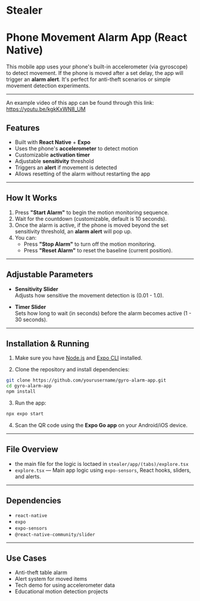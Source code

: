 # Stealer

# Phone Movement Alarm App (React Native)

This mobile app uses your phone's built-in accelerometer (via gyroscope) to detect movement. If the phone is moved after a set delay, the app will trigger an **alarm alert**. It's perfect for anti-theft scenarios or simple movement detection experiments.

---
An example video of this app can be found through this link:
https://youtu.be/kgkKxWN8_UM

## Features

- Built with **React Native** + **Expo**
- Uses the phone's **accelerometer** to detect motion
- Customizable **activation timer**
- Adjustable **sensitivity** threshold
- Triggers an **alert** if movement is detected
- Allows resetting of the alarm without restarting the app

---

## How It Works

1. Press **"Start Alarm"** to begin the motion monitoring sequence.
2. Wait for the countdown (customizable, default is 10 seconds).
3. Once the alarm is active, if the phone is moved beyond the set sensitivity threshold, an **alarm alert** will pop up.
4. You can:
   - Press **"Stop Alarm"** to turn off the motion monitoring.
   - Press **"Reset Alarm"** to reset the baseline (current position).

---

## Adjustable Parameters

- **Sensitivity Slider**  
  Adjusts how sensitive the movement detection is (0.01 - 1.0).
  
- **Timer Slider**  
  Sets how long to wait (in seconds) before the alarm becomes active (1 - 30 seconds).

---

## Installation & Running

1. Make sure you have [Node.js](https://nodejs.org/) and [Expo CLI](https://docs.expo.dev/get-started/installation/) installed.

2. Clone the repository and install dependencies:

```bash
git clone https://github.com/yourusername/gyro-alarm-app.git
cd gyro-alarm-app
npm install
```

3. Run the app:

```bash
npx expo start
```

4. Scan the QR code using the **Expo Go app** on your Android/iOS device.

---

## File Overview
- the main file for the logic is loctaed in `stealer/app/(tabs)/explore.tsx`
- `explore.tsx` — Main app logic using `expo-sensors`, React hooks, sliders, and alerts.

---

## Dependencies

- `react-native`
- `expo`
- `expo-sensors`
- `@react-native-community/slider`

---

## Use Cases

- Anti-theft table alarm
- Alert system for moved items
- Tech demo for using accelerometer data
- Educational motion detection projects
